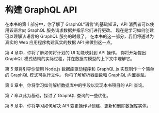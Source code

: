 # 构建 GraphQL API

在本书的第 1 部分中，你了解了 GraphQL“语言”的基础知识，API 消费者可以使用该语言向 GraphQL 服务请求数据并指示它们进行更改。 现在是学习如何创建可以理解该语言的 GraphQL 服务的时候了。 在本书的这一部分，我们将通过为真实的 Web 应用程序构建真实的数据 API 来做到这一点。

第 4 章中，你将了解如何将计划的 UI 功能映射到 API 操作。 你将开始提出 GraphQL 模式结构的实际过程，并在数据库模型的上下文中理解它。

第 5 章将引导你使用 Node.js 数据库驱动程序和 GraphQL.js 实现制作一个简单的 GraphQL 模式可执行文件。 你将了解解析器函数和 GraphQL 内置类型。

第 6 章中，你将学习如何解析数据库中的字段以实现本书项目的 API 查询。

第 7 章以此为基础，探讨了 GraphQL 查询的一些优化。

第 8 章中，你将学习如何解决 API 变更操作以创建、更新和删除数据库实体。